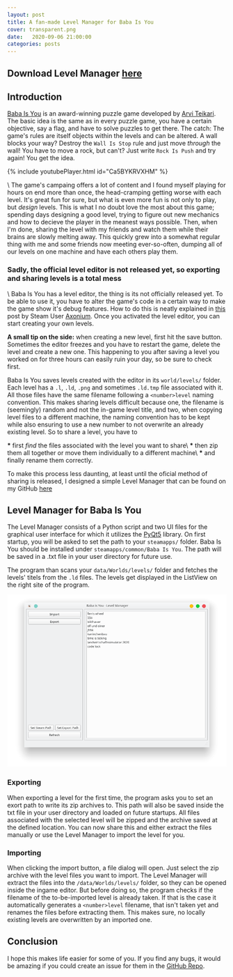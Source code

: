 ```yaml
---
layout: post
title: A fan-made Level Manager for Baba Is You
cover: transparent.png
date:   2020-09-06 21:00:00
categories: posts
---
```


## Download Level Manager [here](https://github.com/RoubenRehman/BabaIsYou-Level-Manager)


## Introduction

[Baba Is You](http://www.hempuli.com/baba/) is an award-winning puzzle game developed by [Arvi Teikari](http://www.hempuli.com/). The basic idea is the same as in every puzzle game, you have a certain objective, say a flag, and have to solve puzzles to get there. The catch: The game's rules are itself objects within the levels and can be altered. A wall blocks your way? Destroy the `Wall Is Stop` rule and just move *through* the wall! You have to move a rock, but can't? Just write `Rock Is Push` and try again! You get the idea.

{% include youtubePlayer.html id="Ca5BYKRVXHM" %}

\\
The game's campaing offers a lot of content and I found myself playing for hours on end more than once, the head-cramping getting worse with each level. It's great fun for sure, but what is even more fun is not only to play, but *design* levels. This is what I no doubt love the most about this game; spending days designing a good level, trying to figure out new mechanics and how to decieve the player in the meanest ways possible. Then, when I'm done, sharing the level with my friends and watch them while their brains are slowly melting away. This quickly grew into a somewhat regular thing with me and some friends now meeting ever-so-often, dumping all of our levels on one machine and have each others play them.

### Sadly, the official level editor is not released yet, so exporting and sharing levels is a total mess
\\
Baba Is You has a level editor, the thing is its not officially released yet. To be able to use it, you have to alter the game's code in a certain way to make the game show it's debug features. How to do this is neatly explained in [this](https://steamcommunity.com/sharedfiles/filedetails/?id=1686041344) post by Steam User [Axonium](https://steamcommunity.com/id/Axonium). Once you activated the level editor, you can start creating your own levels.

**A small tip on the side:** when creating a new level, first hit the save button. Sometimes the editor freezes and you have to restart the game, delete the level and create a new one. This happening to you after saving a level you worked on for three hours can easily ruin your day, so be sure to check first.

Baba Is You saves levels created with the editor in its `world/levels/` folder. Each level has a `.l`, `.ld`, `.png` and sometimes `.ld.tmp` file associated with it. All those files have the same filename following a `<number>level` naming convention. This makes sharing levels difficult because one, the filename is (seemingly) random and not the in-game level title, and two, when copying level files to a different machine, the naming convention has to be kept while also ensuring to use a new number to not overwrite an already existing level. So to share a level, you have to

**\*** first *find* the files associated with the level you want to share\\
**\*** then zip them all together or move them individually to a different machine\\
**\*** and finally rename them correctly.

To make this process less daunting, at least until the oficial method of sharing is released, I designed a simple Level Manager that can be found on my GitHub [here](https://github.com/RoubenRehman/BabaIsYou-Level-Manager)

## Level Manager for Baba Is You

The Level Manager consists of a Python script and two UI files for the graphical user interface for which it utilizes the [PyQt5](https://pypi.org/project/PyQt5/) library. On first startup, you will be asked to set the path to your `steamapps/` folder. Baba Is You should be installed under `steamapps/common/Baba Is You`. The path will be saved in a .txt file in your user directory for future use.

The program than scans your `data/Worlds/levels/` folder and fetches the levels' titels from the `.ld` files. The levels get displayed in the ListView on the right site of the program.

![title](/images/Screenshot_levelmanag.png)

### Exporting

When exporting a level for the first time, the program asks you to set an exort path to write its zip archives to. This path will also be saved inside the txt file in your user directory and loaded on future startups. All files associated with the selected level will be zipped and the archive saved at the defined location. You can now share this and either extract the files manually or use the Level Manager to import the level for you.

### Importing

When clicking the import button, a file dialog will open. Just select the zip archive with the level files you want to import. The Level Manager will extract the files into the `/data/Worlds/levels/` folder, so they can be opened inside the ingame editor. But before doing so, the program checks if the filename of the to-be-imported level is already taken. If that is the case it automatically generates a `<number>level` filename, that isn't taken yet and renames the files before extracting them. This makes sure, no locally existing levels are overwritten by an imported one.

## Conclusion

I hope this makes life easier for some of you. If you find any bugs, it would be amazing if you could create an issue for them in the [GitHub Repo](https://github.com/RoubenRehman/BabaIsYou-Level-Manager).
